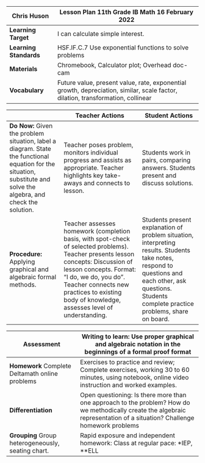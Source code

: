 
|Chris Huson |Lesson Plan 11th Grade IB Math 16 February 2022|
|---|---|
|**Learning Target**|I can calculate simple interest.
|**Learning Standards**|HSF.IF.C.7 Use exponential functions to solve problems
|**Materials**|Chromebook, Calculator plot; Overhead doc-cam|
|**Vocabulary**|Future value, present value, rate, exponential growth, depreciation, similar, scale factor, dilation, transformation, collinear|

||Teacher Actions|Student Actions|
|---|---|---|
|**Do Now:** Given the problem situation, label a diagram. State the functional equation for the situation, substitute and solve the algebra, and check the solution. |Teacher poses problem, monitors individual progress and assists as appropriate. Teacher highlights key take-aways and connects to lesson.|Students work in pairs, comparing answers. Students present and discuss solutions.|
|**Procedure:** Applying graphical and algebraic formal methods.|Teacher assesses homework (completion basis, with spot-check of selected problems). Teacher presents lesson concepts: Discussion of lesson concepts. Format: “I do, we do, you do”. Teacher connects new practices to existing body of knowledge, assesses level of understanding.|Students present explanation of problem situation, interpreting results. Students take notes, respond to questions and each other, ask questions. Students complete practice problems, share on board.|

|**Assessment**|Writing to learn: Use proper graphical and algebraic notation in the beginnings of a formal proof format|
|---|---|
|**Homework** Complete Deltamath online problems|Exercises to practice and review; Complete exercises, working 30 to 60 minutes, using notebook, online video instruction and worked examples.|
|**Differentiation**|Open questioning: Is there more than one approach to the problem? How do we methodically create the algebraic representation of a situation? Challenge homework problems|
|**Grouping** Group heterogeneously, seating chart.|Rapid exposure and independent homework: Class at regular pace: \*IEP, \*\*ELL|
<!--stackedit_data:
eyJoaXN0b3J5IjpbLTU3NTkwNDQyOSwxNDM0MDc1NjczLC0xMz
g1MjQ5NTEwLC0xODEwNTUzMjk5LDE4NTg2MjM0MDQsLTIxMzI1
NTEwMTFdfQ==
-->